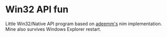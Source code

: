 # Win32 API fun

Little Win32/Native API program based on [adeemm's](https://github.com/adeemm/WinAPI-Fun) nim implementation.  
Mine also survives Windows Explorer restart.
